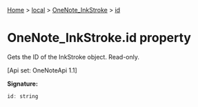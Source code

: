 [Home](./index) &gt; [local](local.md) &gt; [OneNote\_InkStroke](local.onenote_inkstroke.md) &gt; [id](local.onenote_inkstroke.id.md)

# OneNote\_InkStroke.id property

Gets the ID of the InkStroke object. Read-only. 

 \[Api set: OneNoteApi 1.1\]

**Signature:**
```javascript
id: string
```
